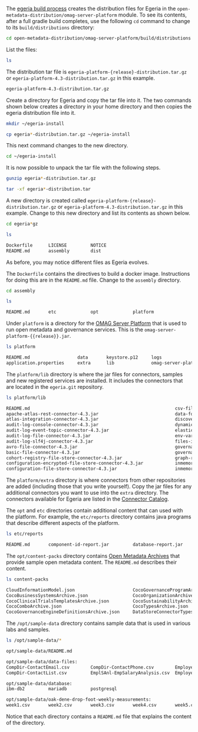<!-- SPDX-License-Identifier: CC-BY-4.0 -->
<!-- Copyright Contributors to the ODPi Egeria project. -->


The [egeria build process](/education/tutorials/building-egeria-tutorial/overview) creates the distribution files for Egeria in the `open-metadata-distribution/omag-server-platform` module.   To see its contents, after a full gradle build completes, use the following `cd` command to change to its `build/distributions` directory:

```bash
cd open-metadata-distribution/omag-server-platform/build/distributions
```
List the files:
```bash
ls
```
The distribution tar file is `egeria-platform-{release}-distribution.tar.gz` or `egeria-platform-4.3-distribution.tar.gz` in this example.

```bash
egeria-platform-4.3-distribution.tar.gz
```

Create a directory for Egeria and copy the tar file into it. The two commands shown below creates a directory in your home directory and then copies the egeria distribution file into it.

```bash
mkdir ~/egeria-install
```
```bash
cp egeria*-distribution.tar.gz ~/egeria-install
```

This next command changes to the new directory.

```bash
cd ~/egeria-install
```

It is now possible to unpack the tar file with the following steps.

```bash
gunzip egeria*-distribution.tar.gz
```
```bash
tar -xf egeria*-distribution.tar
```
A new directory is created called `egeria-platform-{release}-distribution.tar.gz` or `egeria-platform-4.3-distribution.tar.gz` in this example.  Change to this new directory and list its contents as shown below.

```bash
cd egeria*gz
```
```bash
ls
```
```bash
Dockerfile      LICENSE         NOTICE          
README.md       assembly        dist
```
As before, you may notice different files as Egeria evolves.

The `Dockerfile` contains the directives to build a docker image.  Instructions for doing this are in the `README.md` file.  Change to the `assembly` directory.

```bash
cd assembly
```
```bash
ls
```
```bash
README.md       etc             opt             platform
```
Under `platform` is a directory for the [OMAG Server Platform](/concepts/omag-server-platform) that is used to run open metadata and governance services.  This is the `omag-server-platform-{{release}}.jar`.  

```bash
ls platform
```
```bash
README.md                  data       keystore.p12     logs                            truststore.p12
application.properties     extra      lib              omag-server-platform-4.3.jar
```
The `platform/lib` directory is where the jar files for connectors, samples and new registered services are installed.  It includes the connectors that are located in the `egeria.git` repository.
```bash
ls platform/lib
```
```bash
README.md                                                       csv-file-connector-4.3.jar                                      jdbc-integration-connector-4.3.jar
apache-atlas-rest-connector-4.3.jar                             data-folder-connector-4.3.jar                                   jdbc-resource-connector-4.3.jar
atlas-integration-connector-4.3.jar                             discovery-service-connectors-4.3.jar                            kafka-integration-connector-4.3.jar
audit-log-console-connector-4.3.jar                             dynamic-archiver-connectors-4.3.jar                             kafka-open-metadata-topic-connector-4.3.jar
audit-log-event-topic-connector-4.3.jar                         elasticsearch-integration-connector-4.3.jar                     omrs-rest-repository-connector-4.3.jar
audit-log-file-connector-4.3.jar                                env-variable-secrets-store-connector-4.3.jar                    open-lineage-janus-connector-4.3.jar
audit-log-slf4j-connector-4.3.jar                               files-integration-connectors-4.3.jar                            open-metadata-archive-directory-connector-4.3.jar
avro-file-connector-4.3.jar                                     governance-action-connectors-4.3.jar                            open-metadata-archive-file-connector-4.3.jar
basic-file-connector-4.3.jar                                    governance-services-sample-4.3.jar                              open-metadata-security-samples-4.3.jar
cohort-registry-file-store-connector-4.3.jar                    graph-repository-connector-jar-with-dependencies-4.3.jar        openapi-integration-connector-4.3.jar
configuration-encrypted-file-store-connector-4.3.jar            inmemory-open-metadata-topic-connector-4.3.jar                  openlineage-integration-connectors-4.3.jar
configuration-file-store-connector-4.3.jar                      inmemory-repository-connector-4.3.jar                           spring-rest-client-connector-4.3.jar

```
The `platform/extra` directory is where connectors from other repositories are added (including those that you write yourself).  Copy the jar files for any additional connectors you want to use into the `extra` directory.  The connectors available for Egeria are listed in the [Connector Catalog](/connectors).

The `opt` and `etc` directories contain additional content that can used with the platform.  For example, the `etc/reports` directory contains java programs that describe different aspects of the platform.
```bash
ls etc/reports
```
```bash
README.md       component-id-report.jar         database-report.jar             egeria-platform-report.jar
```
The `opt/content-packs` directory contains [Open Metadata Archives](/concepts/open-metadata-archive) that provide sample open metadata content.  The `README.md` describes their content.
```bash
ls content-packs
```
```bash
CloudInformationModel.json                      CocoGovernanceProgramArchive.json               OpenConnectorsArchive.json                      SimpleDataCatalog.json
CocoBusinessSystemsArchive.json                 CocoOrganizationArchive.json                    OpenMetadataTypes.json                          SimpleEventCatalog.json
CocoClinicalTrialsTemplatesArchive.json         CocoSustainabilityArchive.json                  README.md                                       SimpleGovernanceCatalog.json
CocoComboArchive.json                           CocoTypesArchive.json                           SimpleAPICatalog.json
CocoGovernanceEngineDefinitionsArchive.json     DataStoreConnectorTypes.json                    SimpleCatalog.json
```
The `/opt/sample-data` directory contains sample data that is used in various labs and samples.
```bash
ls /opt/sample-data/*
```
```bash
opt/sample-data/README.md

opt/sample-data/data-files:
CompDir-ContactEmail.csv        CompDir-ContactPhone.csv        Employee-Dept.csv               Location-WorkLocation.csv
CompDir-ContactList.csv         EmplSAnl-EmpSalaryAnalysis.csv  Employee-Employee.csv           Patient-Patient.csv

opt/sample-data/database:
ibm-db2         mariadb         postgresql

opt/sample-data/oak-dene-drop-foot-weekly-measurements:
week1.csv       week2.csv       week3.csv       week4.csv       week5.csv       week6.csv       week7.csv       week8.csv       week9.csv
```

Notice that each directory contains a `README.md` file that explains the content of the directory.

